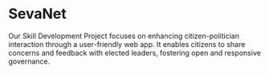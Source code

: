 # SevaNet
Our Skill Development Project focuses on enhancing citizen-politician interaction through a user-friendly web app. It enables citizens to share concerns and feedback with elected leaders, fostering open and responsive governance.
